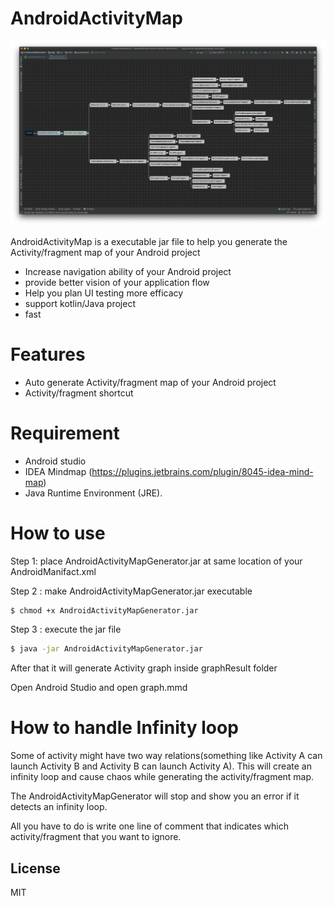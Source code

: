 # AndroidActivityMap
![alt text](https://github.com/ammarptn/AndroidActivityMap/blob/master/image/Screenshot%202020-07-11%20at%2011.58.42%20PM.png?raw=true)

AndroidActivityMap is a executable jar file to help you generate the Activity/fragment map of your Android project
  - Increase navigation ability of your Android project
  - provide better vision of your application flow
  - Help you plan UI testing more efficacy
  - support kotlin/Java project
  - fast

# Features
  - Auto generate Activity/fragment map of your Android project
  - Activity/fragment shortcut

# Requirement
- Android studio
- IDEA Mindmap (https://plugins.jetbrains.com/plugin/8045-idea-mind-map)
- Java Runtime Environment (JRE).

# How to use
Step 1: place AndroidActivityMapGenerator.jar at same location of your AndroidManifact.xml

Step 2 : make AndroidActivityMapGenerator.jar executable
```sh
$ chmod +x AndroidActivityMapGenerator.jar
```

Step 3 : execute the jar file
```sh
$ java -jar AndroidActivityMapGenerator.jar
```

After that it will generate Activity graph inside graphResult folder

Open Android Studio and open graph.mmd

# How to handle Infinity loop

Some of activity might have two way relations(something like Activity A can launch Activity B and Activity B  can launch Activity A). This will create an infinity loop and cause chaos while generating the activity/fragment map.

The AndroidActivityMapGenerator will stop and show you an error if it detects an infinity loop.

All you have to do is write one line of comment that indicates which activity/fragment that you want to ignore.





License
----

MIT

